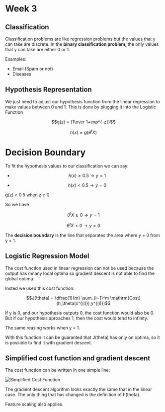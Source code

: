 # Week 3

## Classification

Classification problems are like regression problems but the values that y can take are discrete. In the **binary classification problem**, the only values that y can take are either 0 or 1.

Examples:

* Email \(Spam or not\)
* Diseases

## Hypothesis Representation

We just need to adjust our hypothesis function from the linear regression to make values between 0 and 1. This is done by plugging it into the Logistic Function

$$g(z) = {1\over 1+exp^{-z}}$$

$$h(x) = g(\theta^tX)$$

# Decision Boundary

To fit the hypothesis values to our classification we can say:

* $$h(x) ≥ 0.5 \rightarrow y = 1$$

* $$h(x) < 0.5 \rightarrow y = 0$$

g\(z\) ≥ 0.5  when z ≥ 0

So we have

$$\theta^tX ≥ 0 \rightarrow y =1$$

$$\theta^tX < 0 \rightarrow y = 0$$

The **decision boundary** is the line that separates the area where y = 0 from y = 1.

## Logistic Regression Model

The cost function used in linear regression can not be used because the output has mnany local optima so gradient descent is not able to find the global optima.

Insted we used this cost function:

$$J(\theta) = \dfrac{1}{m} \sum_{i=1}^m \mathrm{Cost}(h_\theta(x^{(i)}),y^{(i)})$$

If y is 0, and our hypothesis outputs 0, the cost function would also be 0. But if our hypothesis aproaches 1, then the cost would tend to infinity.

The same reasing works when y = 1.

With this function it can be guaranted that J\(theta\) has only on optima, so it is possible to find it with gradient descent.

## Simplified cost function and gradient descent

The cost function can be written in one simple line:

![Simplified Cost Function](week3_images/simplified_cost_fun.png)

The gradient descent algorithm looks exactly the same that in the linear case. The only thing that has changed is the definition of h\(theta\).

Feature scaling also applies.

